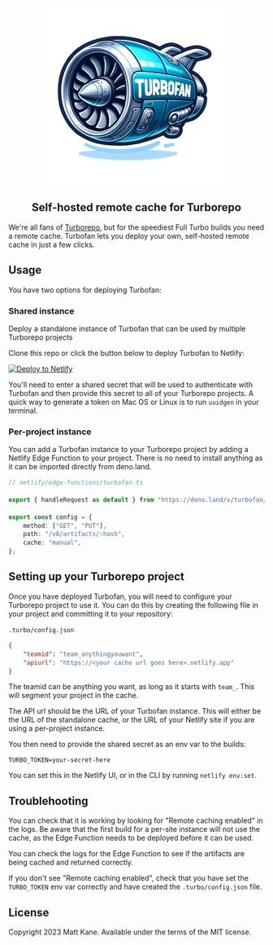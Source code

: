 <div align="center">

![Turbofan](https://github.com/ascorbic/turbofan-server/blob/main/public/turbofan-logo.png?raw=true)

## Self-hosted remote cache for Turborepo

</div>

We're all fans of [Turborepo](https://turbo.build), but for the speediest Full Turbo builds you need a remote cache. Turbofan lets you deploy your own, self-hosted remote cache in just a few clicks.

## Usage

You have two options for deploying Turbofan:

### Shared instance

Deploy a standalone instance of Turbofan that can be used by multiple Turborepo projects

Clone this repo or click the button below to deploy Turbofan to Netlify:

[![Deploy to Netlify](https://www.netlify.com/img/deploy/button.svg)](https://app.netlify.com/start/deploy?repository=https://github.com/ascorbic/turbofan&base=apps/standalone)

You'll need to enter a shared secret that will be used to authenticate with Turbofan and then provide this secret to all of your Turborepo projects. A quick way to generate a token on Mac OS or Linux is to run `uuidgen` in your terminal.

### Per-project instance

You can add a Turbofan instance to your Turborepo project by adding a Netlify Edge Function to your project. There is no need to install anything as it can be imported directly from deno.land.

```typescript
// netlify/edge-functions/turbofan.ts

export { handleRequest as default } from "https://deno.land/x/turbofan/mod.ts";

export const config = {
	method: ["GET", "PUT"],
	path: "/v8/artifacts/:hash",
	cache: "manual",
};
```

## Setting up your Turborepo project

Once you have deployed Turbofan, you will need to configure your Turborepo project to use it. You can do this by creating the following file in your project and committing it to your repository:

`.turbo/config.json`

```json
{
	"teamid": "team_anythingyouwant",
	"apiurl": "https://<your cache url goes here>.netlify.app"
}
```

The teamid can be anything you want, as long as it starts with `team_`. This will segment your project in the cache.

The API url should be the URL of your Turbofan instance. This will either be the URL of the standalone cache, or the URL of your Netlify site if you are using a per-project instance.

You then need to provide the shared secret as an env var to the builds:

```env
TURBO_TOKEN=your-secret-here
```

You can set this in the Netlify UI, or in the CLI by running `netlify env:set`.

## Troublehooting

You can check that it is working by looking for "Remote caching enabled" in the logs. Be aware that the first build for a per-site instance will not use the cache, as the Edge Function needs to be deployed before it can be used.

You can check the logs for the Edge Function to see if the artifacts are being cached and returned correctly.

If you don't see "Remote caching enabled", check that you have set the `TURBO_TOKEN` env var correctly and have created the `.turbo/config.json` file.

## License

Copyright 2023 Matt Kane. Available under the terms of the MIT license.
